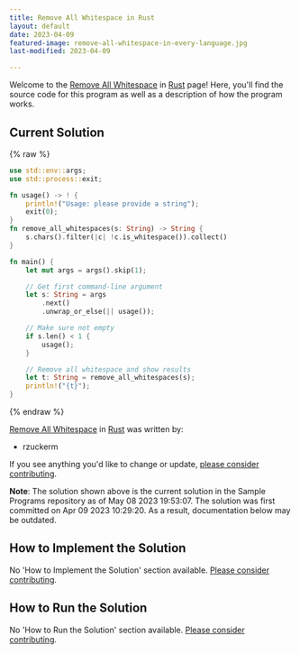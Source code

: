```yaml
---
title: Remove All Whitespace in Rust
layout: default
date: 2023-04-09
featured-image: remove-all-whitespace-in-every-language.jpg
last-modified: 2023-04-09

---
```


Welcome to the [Remove All Whitespace](https://rzuckerm.github.io/sample-programs-website-copy/projects/remove-all-whitespace) in [Rust](https://rzuckerm.github.io/sample-programs-website-copy/languages/rust) page! Here, you'll find the source code for this program as well as a description of how the program works.

## Current Solution

{% raw %}

```rust
use std::env::args;
use std::process::exit;

fn usage() -> ! {
    println!("Usage: please provide a string");
    exit(0);
}
fn remove_all_whitespaces(s: String) -> String {
    s.chars().filter(|c| !c.is_whitespace()).collect()
}

fn main() {
    let mut args = args().skip(1);

    // Get first command-line argument
    let s: String = args
        .next()
        .unwrap_or_else(|| usage());

    // Make sure not empty
    if s.len() < 1 {
        usage();
    }

    // Remove all whitespace and show results
    let t: String = remove_all_whitespaces(s);
    println!("{t}");
}
```

{% endraw %}

[Remove All Whitespace](https://rzuckerm.github.io/sample-programs-website-copy/projects/remove-all-whitespace) in [Rust](https://rzuckerm.github.io/sample-programs-website-copy/languages/rust) was written by:

- rzuckerm

If you see anything you'd like to change or update, [please consider contributing](https://github.com/TheRenegadeCoder/sample-programs).

**Note**: The solution shown above is the current solution in the Sample Programs repository as of May 08 2023 19:53:07. The solution was first committed on Apr 09 2023 10:29:20. As a result, documentation below may be outdated.

## How to Implement the Solution

No 'How to Implement the Solution' section available. [Please consider contributing](https://github.com/TheRenegadeCoder/sample-programs-website).

## How to Run the Solution

No 'How to Run the Solution' section available. [Please consider contributing](https://github.com/TheRenegadeCoder/sample-programs-website).